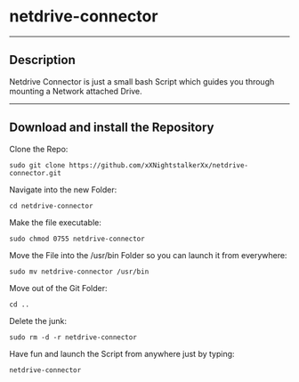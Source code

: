 
# netdrive-connector
--------------------------------------------------------------------------------
Description
-
Netdrive Connector is just a small bash Script which guides you through mounting a Network attached Drive.




    
--------------------------------------------------------------------------------

    
Download and install the Repository
-
Clone the Repo:

    sudo git clone https://github.com/xXNightstalkerXx/netdrive-connector.git

Navigate into the new Folder:

    cd netdrive-connector

Make the file executable:

    sudo chmod 0755 netdrive-connector

Move the File into the /usr/bin Folder so you can launch it from everywhere:

    sudo mv netdrive-connector /usr/bin

Move out of the Git Folder:

    cd ..

Delete the junk:

    sudo rm -d -r netdrive-connector

Have fun and launch the Script from anywhere just by typing:

    netdrive-connector

